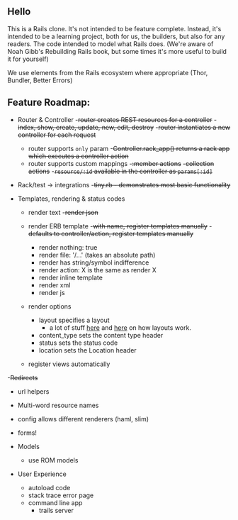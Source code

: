 ##  Hello
This is a Rails clone. It's not intended to be feature complete. Instead, it's intended to be a learning project, both for us, the builders, but also for any readers. The code intended to model what Rails does. (We're aware of Noah Gibb's Rebuilding Rails book, but some times it's more useful to build it for yourself)

We use elements from the Rails ecosystem where appropriate (Thor, Bundler, Better Errors)

## Feature Roadmap:

- Router & Controller
  -~~router creates REST resources for a controller~~
    -~~index, show, create, update, new, edit, destroy~~
    -~~router instantiates a new controller for each request~~
    - router supports `only` param
  -~~Controller.rack_app() returns a rack app which executes a controller action~~
  - router supports custom mappings
    -~~:member actions~~
    -~~collection actions~~
  -~~`resource/:id` available in the controller as `params[:id]`~~

- Rack/test -> integrations
  -~~tiny.rb - demonstrates most basic functionality~~

- Templates, rendering & status codes
  - render text
  -~~render json~~
  - render ERB template
    -~~with name, register templates manually~~
    -~~defaults to controller/action, register templates manually~~
    - render nothing: true
    - render file: '/...' (takes an absolute path)
    - render has string/symbol indifference
    - render action: X is the same as render X
    - render inline template
    - render xml
    - render js
  - render options
    - layout specifies a layout
      - a lot of stuff [here](http://guides.rubyonrails.org/layouts_and_rendering.html#using-render) and [here](http://guides.rubyonrails.org/layouts_and_rendering.html#structuring-layouts) on how layouts work.
    - content_type sets the content type header
    - status sets the status code
    - location sets the Location header

  - register views automatically

-~~Redirects~~

- url helpers

- Multi-word resource names
- config allows different renderers (haml, slim)
- forms!

- Models
  - use ROM models

- User Experience
  - autoload code
  - stack trace error page
  - command line app
    - trails server
